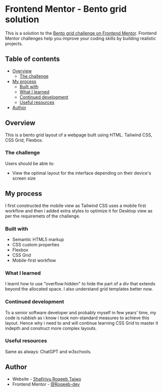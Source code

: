 # Frontend Mentor - Bento grid solution

This is a solution to the [Bento grid challenge on Frontend Mentor](https://www.frontendmentor.io/challenges/bento-grid-RMydElrlOj). Frontend Mentor challenges help you improve your coding skills by building realistic projects. 

## Table of contents

- [Overview](#overview)
  - [The challenge](#the-challenge)
- [My process](#my-process)
  - [Built with](#built-with)
  - [What I learned](#what-i-learned)
  - [Continued development](#continued-development)
  - [Useful resources](#useful-resources)
- [Author](#author)


## Overview

This is a bento grid layout of a webpage built using HTML. Tailwind CSS, CSS Grid, Flexbox.

### The challenge

Users should be able to:

- View the optimal layout for the interface depending on their device's screen size

## My process

I first constructed the mobile view as Tailwind CSS uses a mobile first workflow and then i added extra styles to optimize it for Desktop view as per the requiremets of the challenge.

### Built with

- Semantic HTML5 markup
- CSS custom properties
- Flexbox
- CSS Grid
- Mobile-first workflow

### What I learned

I learnt how to use "overflow:hidden" to hide the part of a div that extends beyond the allocated space. I also understand grid templates better now. 

### Continued development

To a senior software developer and probably myself in few years' time, my code is rubbish as i know i took non-standard measures to achieve this layout. Hence why i need to and will continue learning CSS Grid to master it indepth and construct more complex layouts.

### Useful resources

Same as always: ChatGPT and w3schools.

## Author

- Website - [Shafiriyu Roqeeb Taiwo](https://www.your-site.com)
- Frontend Mentor - [@Roqeeb-dev](https://www.frontendmentor.io/profile/Roqeeb-dev)
